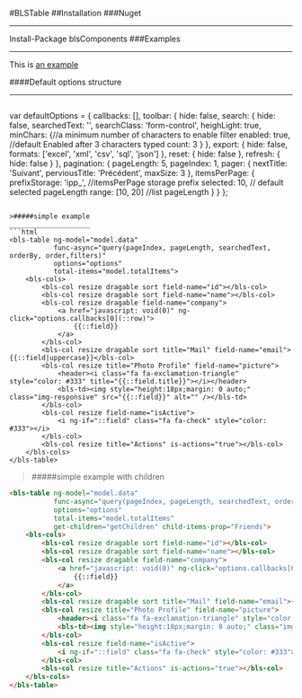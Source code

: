 #BLSTable
##Installation 
###Nuget
____________________________
Install-Package blsComponents
###Examples
____________________________
<p>This is <a href="http://www.blsgrid.herokuapp.com/" title="Title">
an example</a></p>

####Default options structure
____________________________
>```javascript
 var defaultOptions = {
                        callbacks: [],
                        toolbar: {
                            hide: false,
                            search: {
                                hide: false,
                                searchedText: '',
                                searchClass: 'form-control',
                                heighLight: true,
                                minChars: {//a minimum number of characters to enable filter 
                                    enabled: true, //default Enabled after 3 characters typed
                                    count: 3
                                }
                            },
                            export: {
                                hide: false,
                                formats: ['excel', 'xml', 'csv', 'sql', 'json']
                            }, reset: {
                                hide: false
                            }, refresh: {
                                hide: false
                            }
                        },
                        pagination: {
                            pageLength: 5,
                            pageIndex: 1,
                            pager: {
                                nextTitle: 'Suivant',
                                perviousTitle: 'Précédent',
                                maxSize: 3
                            },
                            itemsPerPage: {
                                prefixStorage: 'ipp_', //itemsPerPage storage prefix 
                                selected: 10, // default selected pageLength
                                range: [10, 20] //list pageLength
                            }
                        }
                    };
```

>#####simple example 
____________________
```html
<bls-table ng-model="model.data"
           func-async="query(pageIndex, pageLength, searchedText, orderBy, order,filters)"
           options="options"
           total-items="model.totalItems">
    <bls-cols>
        <bls-col resize dragable sort field-name="id"></bls-col>
        <bls-col resize dragable sort field-name="name"></bls-col>
        <bls-col resize dragable field-name="company">
            <a href="javascript: void(0)" ng-click="options.callbacks[0](::row)">
                {{::field}}
            </a>
        </bls-col>
        <bls-col resize dragable sort title="Mail" field-name="email">{{::field|uppercase}}</bls-col>
        <bls-col resize title="Photo Profile" field-name="picture">
            <header><i class="fa fa-exclamation-triangle" style="color: #333" title="{{::field.title}}"></i></header>
            <bls-td><img style="height:18px;margin: 0 auto;" class="img-responsive" src="{{::field}}" alt="" /></bls-td>
        </bls-col>
        <bls-col resize field-name="isActive">
            <i ng-if="::field" class="fa fa-check" style="color: #333"></i>
        </bls-col>
        <bls-col resize title="Actions" is-actions="true"></bls-col>
    </bls-cols>
</bls-table>
```

>#####simple example with children
```html
<bls-table ng-model="model.data"
           func-async="query(pageIndex, pageLength, searchedText, orderBy, order,filters)"
           options="options"
           total-items="model.totalItems"
           get-children="getChildren" child-items-prop="Friends">
    <bls-cols>
        <bls-col resize dragable sort field-name="id"></bls-col>
        <bls-col resize dragable sort field-name="name"></bls-col>
        <bls-col resize dragable field-name="company">
            <a href="javascript: void(0)" ng-click="options.callbacks[0](::row)">
                {{::field}}
            </a>
        </bls-col>
        <bls-col resize dragable sort title="Mail" field-name="email">{{::field|uppercase}}</bls-col>
        <bls-col resize title="Photo Profile" field-name="picture">
            <header><i class="fa fa-exclamation-triangle" style="color: #333" title="{{::field.title}}"></i></header>
            <bls-td><img style="height:18px;margin: 0 auto;" class="img-responsive" src="{{::field}}" alt="" /></bls-td>
        </bls-col>
        <bls-col resize field-name="isActive">
            <i ng-if="::field" class="fa fa-check" style="color: #333"></i>
        </bls-col>
        <bls-col resize title="Actions" is-actions="true"></bls-col>
    </bls-cols>
</bls-table>
```

